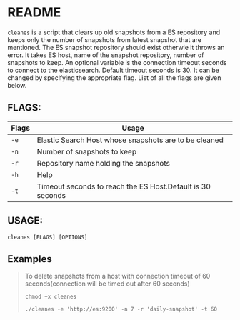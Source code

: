 # README

`cleanes` is a script that clears up old snapshots from a ES repository and keeps only the number of snapshots from latest snapshot that are mentioned. The ES snapshot repository should exist otherwie it throws an error. It takes ES host, name of the snapshot repository, number of snapshots to keep. An optional variable is the connection timeout seconds to connect to the elasticsearch. Default timeout seconds is 30. It can be changed by specifying the appropriate flag. List of all the flags are given below.


## FLAGS:

| Flags | Usage|
| - | - | 
| `-e `	| Elastic Search Host whose snapshots are to be cleaned |
| `-n `	| Number of snapshots to keep |
| `-r `	| Repository name holding the snapshots |
| `-h `	| Help |
| `-t` 	| Timeout seconds to reach the ES Host.Default is 30 seconds |

## USAGE:

```
cleanes [FLAGS] [OPTIONS]
```

## Examples

> To delete snapshots from a host with connection timeout of 60 seconds(connection will be timed out after 60 seconds)
>```
>chmod +x cleanes
>
>./cleanes -e 'http://es:9200' -n 7 -r 'daily-snapshot' -t 60
>```

